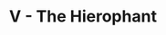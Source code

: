 ---
layout: 'layouts/arcana.html'
title: 'V - The Hierophant'
summary: 'A card symbolising wisdom, tradition and learning.'
displayOrder: 6
card:
    webp: 'images/major-arcana/the-hierophant/Hierophant.webp'
    jpg: 'images/major-arcana/the-hierophant/Hierophant.jpg'
    alt: 'The Hierophant card. A hooded figure standing in the universe offers an open book.'
    
meaning:
    general: 'The Hierophant is a spiritual teacher that represents tradition.'
    example: 'If you get this card, you may be about to either meet meet a mentor-like figure, enter a traditional institution for learning (college, university etc) or be about to learn a lesson you need to know. This card could also give an educational context to a reading.'
keywords:
    - 'Teacher'
    - 'Mentor'
    - 'Wisdom'
    - 'Tradition'
    - 'Religious belief'

quote: 'It’s been true in my life that when I’ve needed a mentor, the right person shows up.'
quoteby: 'Ken Blanchard'
---